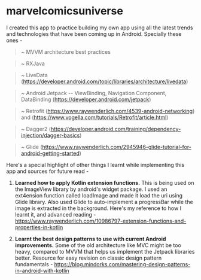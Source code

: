 # marvelcomicsuniverse
I created this app to practice building my own app using all the latest trends and technologies that have been coming up in Android. Specially these ones - 

  > ~ MVVM architecture best practices
  
  > ~ RXJava
  
  > ~ LiveData (https://developer.android.com/topic/libraries/architecture/livedata)
  
  > ~ Android Jetpack -- ViewBinding, Navigation Component, DataBinding (https://developer.android.com/jetpack)
  
  > ~ Retrofit (https://www.raywenderlich.com/4539-android-networking) and (https://www.vogella.com/tutorials/Retrofit/article.html)
  
  > ~ Dagger2  (https://developer.android.com/training/dependency-injection/dagger-basics)
  
  > ~ Glide (https://www.raywenderlich.com/2945946-glide-tutorial-for-android-getting-started)

Here's a special highlight of other things I learnt while implementing this app and sources for future read - 

1. <b>Learned how to apply Kotlin extension functions.</b> This is being used on the ImageView library by android's widget package. I used an ext4ension function called loadImage and made it load the uri using Glide library. Also used Glide to auto-implement a progressBar while the image is extracted in the background.  Here's my reference to how I learnt it, and advanced reading - 
https://www.raywenderlich.com/10986797-extension-functions-and-properties-in-kotlin 

2. <b>Learnt the best design patterns to use with current Android improvements.</b> Some of the old architecture like MVC might be too heavy, compared to MVVM that helps us implement the Jetpack libraries better. Resource for easy revision on classic design pattern fundamentals - https://blog.mindorks.com/mastering-design-patterns-in-android-with-kotlin 

